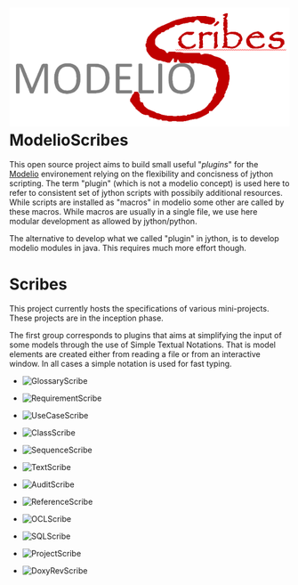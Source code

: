 ![](docs/images/ModelioScribesLogoLarge.png)
ModelioScribes
==============
This open source project aims to build small useful "*plugins*" for the [Modelio](http://modelio.org) environement relying on the flexibility and concisness of jython scripting. The term "plugin" (which is not a modelio concept) is used here to refer to consistent set of jython scripts with possibily additional resources. While scripts are installed as "macros" in modelio some other are called by these macros. While macros are usually in a single file, we use here modular development as allowed by jython/python. 

The alternative to develop what we called "plugin" in jython, is to develop modelio modules in java. This requires much more effort though. 

Scribes
=======
This project currently hosts the specifications of various mini-projects. These projects are in the inception phase.

The first group corresponds to plugins that aims at simplifying the input of some models through the use of Simple Textual Notations. That is model elements are created either from reading a file or from an interactive window. In all cases a simple notation is used for fast typing.
* ![GlossaryScribe](GlossaryScribe)
* ![RequirementScribe](RequirementScribe)
* ![UseCaseScribe](UseCaseScribe)
* ![ClassScribe](ClassScribe)
* ![SequenceScribe](SequenceScribe)
* ![TextScribe](TextScribe)

* ![AuditScribe](AuditScribe)
* ![ReferenceScribe](ReferenceScribe)

* ![OCLScribe](OCLScribe)
* ![SQLScribe](SQLScribe)
* ![ProjectScribe](ProjectScribe)
* ![DoxyRevScribe](DoxyRevScribe)